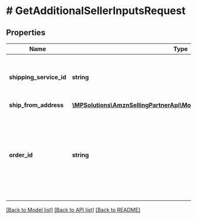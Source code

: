 # # GetAdditionalSellerInputsRequest

## Properties

Name | Type | Description | Notes
------------ | ------------- | ------------- | -------------
**shipping_service_id** | **string** | An Amazon-defined shipping service identifier. |
**ship_from_address** | [**\MPSolutions\AmznSellingPartnerApi\Models\MerchantFulfillment\Address**](Address.md) |  |
**order_id** | **string** | An Amazon-defined order identifier, in 3-7-7 format. &lt;br&gt;**Pattern** : &#x60;[0-9A-Z]{3}-[0-9]{7}-[0-9]{7}&#x60;. |

[[Back to Model list]](../../README.md#models) [[Back to API list]](../../README.md#endpoints) [[Back to README]](../../README.md)
